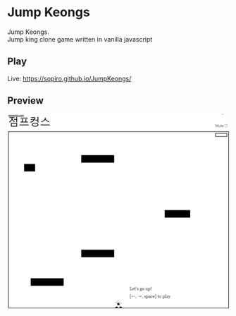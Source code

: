 # Jump Keongs

Jump Keongs.  
Jump king clone game written in vanilla javascript

## Play
Live: https://sopiro.github.io/JumpKeongs/  

## Preview
![preview](.github/preview.gif)
